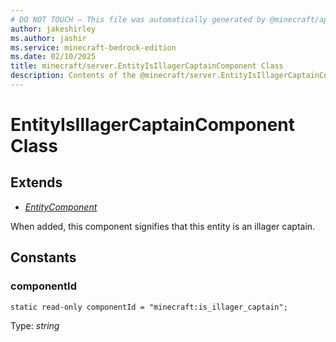 ```yaml
---
# DO NOT TOUCH — This file was automatically generated by @minecraft/api-docs-generator, to report problems file an issue at https://github.com/Mojang/minecraft-scripting-libraries
author: jakeshirley
ms.author: jashir
ms.service: minecraft-bedrock-edition
ms.date: 02/10/2025
title: minecraft/server.EntityIsIllagerCaptainComponent Class
description: Contents of the @minecraft/server.EntityIsIllagerCaptainComponent class.
---
```

# EntityIsIllagerCaptainComponent Class

## Extends
- [*EntityComponent*](EntityComponent.md)

When added, this component signifies that this entity is an illager captain.

## Constants

### **componentId**
`static read-only componentId = "minecraft:is_illager_captain";`

Type: *string*
